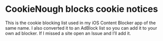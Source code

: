 # CookieNough blocks cookie notices #

This is the cookie blocking list used in my iOS Content Blocker app of the same name. I also converted it to an AdBlock list so you can add it to your own ad blocker. If I missed a site open an Issue and I’ll add it. 